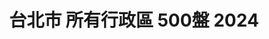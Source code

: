 ---
title: "台北市 所有行政區 500盤 2024"
keywords:
  - 美食競賽
  - 台灣美食
  - 美食精選
datePublished: "2025-06-30"
dateModified: "2025-07-01"
city: "台北市"
district: "所有行政區"
award: "500盤"
year: "2024"
page: 14
count: 210

restaurants:
  - name: "好麵煮私房麵館"
    city: "台北市"
    district: "士林區"
    address: "台北市士林區士東路100號"
    phone: "0228317154"
    geo: "25.11207007794423, 121.5292938310075"
    google_map: "https://maps.app.goo.gl/2CsBXNpXEqWBVkMb9"
    footinder: "https://footinder.com.tw/%E5%8F%B0%E5%8C%97%E5%B8%82%E5%A3%AB%E6%9E%97%E5%8D%80/42241/"
    official: ""
    award:
    - name: "500盤"
      year: "2024"
  - name: "海真私房菜"
    city: "台北市"
    district: "松山區"
    address: "台北市松山區民生東路三段130巷7弄15號"
    phone: "0225465655"
    geo: "25.0566510551678, 121.54686406629185"
    google_map: "https://maps.app.goo.gl/LZcubm5tS9FfE5nu9"
    footinder: "https://footinder.com.tw/%E5%8F%B0%E5%8C%97%E5%B8%82%E6%9D%BE%E5%B1%B1%E5%8D%80/8666/"
    official: ""
    award:
    - name: "500盤"
      year: "2024"
  - name: "紅皇后川酒·RED QUEEN BISTRO"
    city: "台北市"
    district: "大安區"
    address: "台北市大安區樂利路11巷32號1樓"
    phone: "0227323255"
    geo: "25.02826872390276, 121.55244554849739"
    google_map: "https://maps.app.goo.gl/3WtC6N6ZG8CwFjfW9"
    footinder: "https://footinder.com.tw/%E5%8F%B0%E5%8C%97%E5%B8%82%E5%A4%A7%E5%AE%89%E5%8D%80/8821/"
    official: "https://www.facebook.com/redqueenbistro/"
    award:
    - name: "500盤"
      year: "2024"
  - name: "江牛樓"
    city: "台北市"
    district: "大同區"
    address: "台北市大同區民樂街6號"
    phone: ""
    geo: "25.055712283156602, 121.5108171826953"
    google_map: "https://maps.app.goo.gl/HeZwPDgFPksGptQd8"
    footinder: "https://footinder.com.tw/%e5%8f%b0%e5%8c%97%e5%b8%82%e5%a4%a7%e5%90%8c%e5%8d%80/362146/"
    official: "https://www.facebook.com/profile.php?id=61552768012922"
    award:
    - name: "500盤"
      year: "2024"
  - name: "季肴酒駄介 Dasuke by Sakemaru"
    city: "台北市"
    district: "大安區"
    address: "台北市大安區四維路375-2號1樓"
    phone: "0227000375"
    geo: "25.025698017861746, 121.54795158279929"
    google_map: "https://maps.app.goo.gl/HYTeYy26pZpz3XK57"
    footinder: "https://footinder.com.tw/%e5%8f%b0%e5%8c%97%e5%b8%82%e5%a4%a7%e5%ae%89%e5%8d%80/362150/"
    official: "https://tw.sakemaru.me/pages/dasuke"
    award:
    - name: "500盤"
      year: "2024"
  - name: "江蘇菜盒店"
    city: "台北市"
    district: "大安區"
    address: "台北市大安區忠孝東路三段216巷3弄6號"
    phone: "0227710883"
    geo: "25.04120725076647, 121.54032123902377"
    google_map: "https://maps.app.goo.gl/XjCnE3qGaVARA2U67"
    footinder: "https://footinder.com.tw/%E5%8F%B0%E5%8C%97%E5%B8%82%E5%A4%A7%E5%AE%89%E5%8D%80/168844/"
    official: ""
    award:
    - name: "500盤"
      year: "2024"
  - name: "錦富日本料理"
    city: "台北市"
    district: "松山區"
    address: "台北市松山區民生東路五段137巷6弄36號"
    phone: "0227486356"
    geo: "25.060297657276408, 121.56293532605065"
    google_map: "https://maps.app.goo.gl/ZGrdFkBeUqgEwVG76"
    footinder: "https://footinder.com.tw/%E5%8F%B0%E5%8C%97%E5%B8%82%E6%9D%BE%E5%B1%B1%E5%8D%80/36934/"
    official: ""
    award:
    - name: "500盤"
      year: "2024"
  - name: "金山客家小館創始店"
    city: "台北市"
    district: "松山區"
    address: "台北市松山區南京東路五段250巷2弄5號1樓"
    phone: "0227659906"
    geo: "25.05077240299724, 121.56640052915144"
    google_map: "https://maps.app.goo.gl/KKrNjL5wFHSXgBmy8"
    footinder: "https://footinder.com.tw/%E5%8F%B0%E5%8C%97%E5%B8%82%E6%9D%BE%E5%B1%B1%E5%8D%80/9079/"
    official: "https://www.jinshan1990.com/"
    award:
    - name: "500盤"
      year: "2024"
  - name: "聚苑Ju Yuan(永久歇業)"
    city: "台北市"
    district: "松山區"
    address: "台北市松山區民生東路四段131巷21號"
    phone: ""
    geo: "25.05916525863324, 121.55356238163422"
    google_map: "https://maps.app.goo.gl/TKfbW97UXZJruxmW9"
    footinder: "https://footinder.com.tw/%E5%8F%B0%E5%8C%97%E5%B8%82%E6%9D%BE%E5%B1%B1%E5%8D%80/48047/"
    official: ""
    award:
    - name: "500盤"
      year: "2024"
---